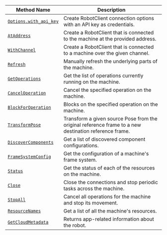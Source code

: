 <!-- prettier-ignore -->
| Method Name | Description |
| ----------- | ----------- |
| [`Options.with_api_key`](/program/apis/robot/#optionswith_api_key) | Create RobotClient connection options with an API key as credentials. |
| [`AtAddress`](/program/apis/robot/#ataddress) | Create a RobotClient that is connected to the machine at the provided address. |
| [`WithChannel`](/program/apis/robot/#withchannel) | Create a RobotClient that is connected to a machine over the given channel. |
| [`Refresh`](/program/apis/robot/#refresh) | Manually refresh the underlying parts of the machine. |
| [`GetOperations`](/program/apis/robot/#getoperations) | Get the list of operations currently running on the machine. |
| [`CancelOperation`](/program/apis/robot/#canceloperation) | Cancel the specified operation on the machine. |
| [`BlockForOperation`](/program/apis/robot/#blockforoperation) | Blocks on the specified operation on the machine. |
| [`TransformPose`](/program/apis/robot/#transformpose) | Transform a given source Pose from the original reference frame to a new destination reference frame. |
| [`DiscoverComponents`](/program/apis/robot/#discovercomponents) | Get a list of discovered component configurations.                           |
| [`FrameSystemConfig`](/program/apis/robot/#framesystemconfig)   | Get the configuration of a machine's frame system.                             |
| [`Status`](/program/apis/robot/#status)                         | Get the status of each of the resources on the machine.                        |
| [`Close`](/program/apis/robot/#close)                           | Close the connections and stop periodic tasks across the machine.              |
| [`StopAll`](/program/apis/robot/#stopall)                       | Cancel all operations for the machine and stop its movement.                   |
| [`ResourceNames`](/program/apis/robot/#resourcenames)           | Get a list of all the machine's resources.                                     |
| [`GetCloudMetadata`](/program/apis/robot/#getcloudmetadata) | Returns app-related information about the robot. |
